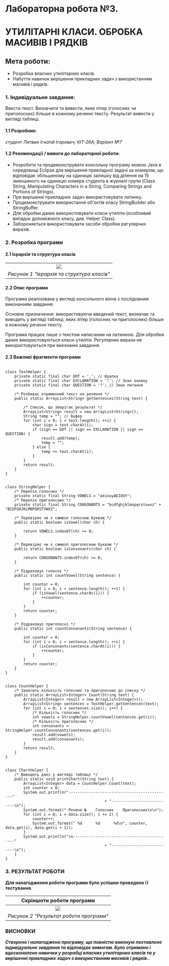 # Лабораторна робота №3. 
# УТИЛІТАРНІ КЛАСИ. ОБРОБКА МАСИВІВ І РЯДКІВ

## Мета роботи:
* Розробка власних утилітарних класів.
* Набуття навичок вирішення прикладних задач з використанням масивів і рядків.

### 1. Індивідуальне завдання:

Ввести текст. Визначити та вивести, яких літер (голосних чи приголосних) більше в кожному реченні тексту. Результат вивести у вигляді таблиці.

#### 1.1 Розробник:
_студент Литвин Ігнатій Ігоревич; КІТ-26А; Варіант №7_

#### 1.2 Рекомендації / вимоги до лабораторної роботи:

* Розробити та продемонструвати консольну програму мовою Java в середовищі Eclipse для вирішення прикладної задачі за номером, що відповідає збільшеному на одиницю залишку від ділення на 15 зменшеного на одиницю номера студента в журналі групи (Class String, Manipulating Characters in a String, Comparing Strings and Portions of Strings).
* При вирішенні прикладних задач використовувати латинку.
* Продемонструвати використання об'єктів класу StringBuilder або StringBuffer.
* Для обробки даних використовувати класи-утиліти (особливий випадок допоміжного класу, див. Helper Class).
* Забороняється використовувати засоби обробки регулярних виразів.

### 2. Розробка програми
#### 2.1 Ієрархія та структура класів
|	|
|:-------------------------------------:|
|![](https://s8.hostingkartinok.com/uploads/images/2017/09/6830bcee09013bacdf0d13a09572ee6e.png)|
|_Рисунок 1 "Ієрархія та структура класів"_|

#### 2.2 Опис програми

   Програма реалізована у вигляді консольного вікна з послідовним виконанням завдання. 

   Основне призначення: використовуючи введений текст, визначає та виводить у вигляді таблиці, яких літер (голосних чи приголосних) більше в кожному реченні тексту.

   Програма працює лише з текстом написаним на латинкою. Для обробки даних використовуються класи-утиліти. Регулярних вирази не використовуються при виконанні завдання.

#### 2.3 Важливі фрагменти програми

~~~~

class TextHelper {
	private static final char DOT = '.'; // Крапка
	private static final char EXCLAMATION = '!'; // Знак оклику
	private static final char QUESTION = '?'; // Знак питання

	/* Розбиває отриманний текст на речення */
	public static ArrayList<String> getSentences(String text) {

		/* Список, що зберігає результат */
		ArrayList<String> result = new ArrayList<String>();
		String temp = ""; // Буфер
		for (int i = 0; i < text.length(); ++i) {
			char sign = text.charAt(i);
			if (sign == DOT || sign == EXCLAMATION || sign == QUESTION) {
				result.add(temp);
				temp = "";
			} else {
				temp += text.charAt(i);
			}
		}
		return result;
	}
}


class StringHelper {
	/* Перелік голосних */
	private static final String VOWELS = "aeiouyAEIOUY";
	/* Перелік приголосних */
	private static final String CONSONANTS = "bcdfghjklmnpqrstvwxz" + "BCDFGHJKLMNPQRSTVWXZ";

	/* Перевіряє чи є символ голосною буквою */
	public static boolean isVowel(char ch) {

		return VOWELS.indexOf(ch) >= 0;
	}

	/* Перевіряє чи є символ приголосною буквою */
	public static boolean isConsonants(char ch) {

		return CONSONANTS.indexOf(ch) >= 0;
	}

	/* Підраховує голосні */
	public static int countVowel(String sentence) {

		int counter = 0;
		for (int i = 0; i < sentence.length(); ++i) {
			if (isVowel(sentence.charAt(i))) {
				++counter;
			}
		}
		return counter;
	}

	/* Підраховує приголосні */
	public static int countConsonants(String sentence) {

		int counter = 0;
		for (int i = 0; i < sentence.length(); ++i) {
			if (isConsonants(sentence.charAt(i))) {
				++counter;
			}
		}
		return counter;
	}
}


class CountHelper {
	/* Заносить кількість голосних та приголосних до списку */
	public static ArrayList<Integer> Count(String text) {
		ArrayList<Integer> result = new ArrayList<Integer>();
		ArrayList<String> sentences = TextHelper.getSentences(text);
		for (int i = 0; i < sentences.size(); i++) {
			/* Кількість голосних */
			int vowels = StringHelper.countVowel(sentences.get(i));
			/* Кількість приголосних */
			int consonants = StringHelper.countConsonants(sentences.get(i));
			result.add(vowels);
			result.add(consonants);
		}
		return result;
	}
}


class ChartHelper {
	/* Виводить дані у вигляді таблиці */
	public static void printChart(String text) {
		ArrayList<Integer> data = CountHelper.Count(text);
		int counter = 0;
		System.out.println("---------------------------------------------" 
											+ "---------------------------\n");
		System.out.format("	Реченя №	Голосних	Приголосних\n\n");
		for (int i = 0; i < data.size(); i += 2) {
			counter++;
			System.out.format("	%d		%d		%d\n", counter, data.get(i), data.get(i + 1));
		}
		System.out.println("\n--------------------------------------------" 
											+ "---------------------------\n");
	}
}

~~~~

### 3. РЕЗУЛЬТАТ РОБОТИ
**Для налагодження роботи програми було успішно проведено  її  тестування.**

|Скріншоти роботи програми				|
|:-------------------------------------:|
|![](https://s8.hostingkartinok.com/uploads/images/2017/09/43827c21facf938cd64072a52ac77373.png)    |
|_Рисунок 2 "Результат роботи програми"_|

### ВИСНОВКИ
**_Створено і налагоджено програму, що повністю виконую поставлене індивідуальне завдання та відповідає вимогам. 
Було отримано і вдосконалено навички у розробці власних утилітарних класів та у вирішенні прикладних задач з використанням масивів і рядків.._**
